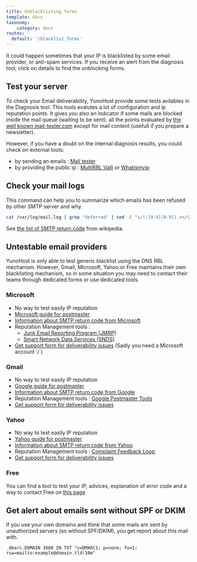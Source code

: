 ```yaml
---
title: Unblacklisting forms
template: docs
taxonomy:
    category: docs
routes:
  default: '/blacklist_forms'
---
```


It could happen sometimes that your IP is blacklisted by some email provider, or anti-spam services. If you receive an alert from the diagnosis tool, click on details to find the unblocking forms.

## Test your server

To check your Email deliverability, YunoHost provide some tests avilables in the Diagnosis tool. This tools evalutes  a lot of configuration and ip reputation points. It gives you also an indicator if some mails are blocked inside the mail queue (waiting to be sent).
all the points evaluated by [the well known mail-tester.com](https://www.mail-tester.com) except for mail content (usefull if you prepare a newsletter).

However, if you have a doubt on the internal diagnosis results, you could check on external tools:

- by sending an emails : [Mail tester](https://www.mail-tester.com)
- by providing the public ip : [MultiRBL Valli](https://multirbl.valli.org/) or [Whatismyip](https://whatismyipaddress.com/blacklist-check)

## Check your mail logs

This command can help you to summarize which emails has been refused by other SMTP server and why.

```bash
cat /var/log/mail.log | grep "deferred" | sed -E "s/(:[0-9][0-9]).+</\1\t/g" | sed -E "s/>.+dsn/\terror/g" | sed -E "s/, status=deferred \(/ /g" | sed -E "s/\)$//g"
```

See [the list of SMTP return code](https://en.wikipedia.org/wiki/List_of_SMTP_server_return_codes) from wikipedia.

## Untestable email providers

YunoHost is only able to test generic blacklist using the DNS RBL mechanism. However, Gmail, Microsoft, Yahoo or Free maintains their own blacklisting mechanism, so in some situation you may need to contact their teams through dedicated forms or use dedicated tools.

### Microsoft

- No way to test easily IP reputation
- [Microsoft guide for postmaster](https://sendersupport.olc.protection.outlook.com/pm/)
- [Information about SMTP return code from Microsoft](https://sendersupport.olc.protection.outlook.com/pm/troubleshooting.aspx#Codes)
- Reputation Management tools :
  - [Junk Email Reporting Program (JMRP)](https://postmaster.live.com/snds/JMRP.aspx)
  - [Smart Network Data Services (SNDS)](https://postmaster.live.com/snds/index.aspx)
- [Get support form for deliverability issues](https://support.microsoft.com/supportrequestform/8ad563e3-288e-2a61-8122-3ba03d6b8d75) (Sadly you need a Microsoft account :/ )

### Gmail

- No way to test easily IP reputation
- [Google guide for postmaster](https://support.google.com/a/topic/1354753)
- [Information about SMTP return code from Google](https://support.google.com/a/answer/3726730)
- Reputation Management tools : [Google Postmaster Tools](https://postmaster.google.com)
- [Get support form for deliverability issues](https://support.google.com/mail/contact/bulk_send_new)

### Yahoo

- No way to test easily IP reputation
- [Yahoo guide for postmaster](https://senders.yahooinc.com/best-practices)
- [Information about SMTP return code from Yahoo](https://senders.yahooinc.com/smtp-error-codes)
- Reputation Management tools : [Complaint Feedback Loop](https://io.help.yahoo.com/contact/index?page=contactform&locale=en_US&token=Zh%2FBBVqXzLHlIbokbUqVWTUbuuQeXGkGnZzhKR2JQ4O6mMQdy9JSWdtWFXvjthcYCRj9bUIFfycOfG%2B4GOHPHoOGa8HwDO2%2B0kYRtTcdR8Nja5P9HWkKh3VWfS3pyu4UdjhvwG%2BBCvnYFl5dToDK%2Fw%3D%3D&selectedChannel=email-icon)
- [Get support form for deliverability issues](https://senders.yahooinc.com/contact)

### Free

You can find a tool to test your IP, advices, explanation of error code and a way to contact Free on [this page](https://postmaster.free.fr/)

## Get alert about emails sent without SPF or DKIM

If you use your own domains and think that some mails are sent by unauthorized servers (so without SPF/DKIM), you  get report about this mail with.

```dns
_dmarc.DOMAIN 3600 IN TXT "v=DMARC1; p=none; fo=1; rua=mailto:example@domain.tld!10m"
```
